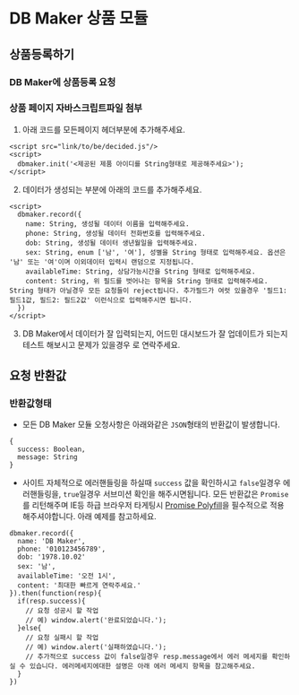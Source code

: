 # DB Maker 상품 모듈

## 상품등록하기

### DB Maker에 상품등록 요청

### 상품 페이지 자바스크립트파일 첨부

1) 아래 코드를 모든페이지 헤더부분에 추가해주세요.
```
<script src="link/to/be/decided.js"/>
<script>
  dbmaker.init('<제공된 제품 아이디를 String형태로 제공해주세요>');
</script>
```

2) 데이터가 생성되는 부분에 아래의 코드를 추가해주세요.
```
<script>
  dbmaker.record({
    name: String, 생성될 데이터 이름을 입력해주세요.
    phone: String, 생성될 데이터 전화번호를 입력해주세요.
    dob: String, 생성될 데이터 생년월일을 입력해주세요.
    sex: String, enum ['남', '여'], 성별을 String 형태로 입력해주세요. 옵션은 '남' 또는 '여'이며 이외데이터 입력시 랜덤으로 지정됩니다.
    availableTime: String, 상담가능시간을 String 형태로 입력해주세요.
    content: String, 위 필드를 벗어나는 항목을 String 형태로 입력해주세요. String 형태가 아닐경우 모든 요청들이 reject됩니다. 추가필드가 여럿 있을경우 '필드1: 필드1값, 필드2: 필드2값' 이런식으로 입력해주시면 됩니다.
  })
</script>
```

3) DB Maker에서 데이터가 잘 입력되는지, 어드민 대시보드가 잘 업데이트가 되는지 테스트 해보시고 문제가 있을경우 <DB Maker>로 연락주세요.
  
## 요청 반환값

### 반환값형태

- 모든 DB Maker 모듈 오청사항은 아래와같은 `JSON`형태의 반환값이 발생합니다.
```
{
  success: Boolean,
  message: String
}
```

- 사이트 자체적으로 에러핸들링을 하실때 `success` 값을 확인하시고 `false`일경우 에러핸들링을, `true`일경우 서브미션 확인을 해주시면됩니다. 모든 반환값은 `Promise`를 리턴해주며 IE등 하급 브라우저 타게팅시 [Promise Polyfill](https://github.com/stefanpenner/es6-promise)을 필수적으로 적용해주셔야합니다. 아래 예제를 참고하세요.
```
dbmaker.record({
  name: 'DB Maker',
  phone: '010123456789',
  dob: '1978.10.02'
  sex: '남',
  availableTime: '오전 1시',
  content: '최대한 빠르게 연락주세요.'
}).then(function(resp){
  if(resp.success){
    // 요청 성공시 할 작업
    // 예) window.alert('완료되었습니다.');
  }else{
    // 요청 실패시 할 작업
    // 예) window.alert('실패하였습니다.');
    // 추가적으로 success 값이 false일경우 resp.message에서 에러 메세지를 확인하실 수 있습니다. 에러메세지에대한 설명은 아래 에러 메세지 항목을 참고해주세요.
  }
})
```
